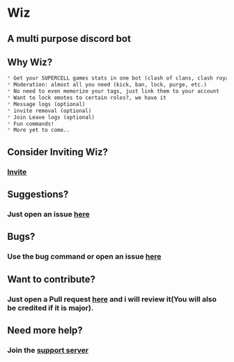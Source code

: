 # Wiz
## A multi purpose discord bot

## Why Wiz?
```md
* Get your SUPERCELL games stats in one bot (clash of clans, clash royale, brawl stars)
* Moderation: almost all you need (kick, ban, lock, purge, etc.)
* No need to even memorize your tags, just link them to your account
* Want to lock emotes to certain roles?, we have it
* Message logs (optional)
* invite removal (optional)
* Join Leave logs (optional)
* Fun commands!
* More yet to come..
```

## Consider Inviting Wiz?
### [Invite](invitelinkhere)

## Suggestions?
### Just open an issue [here](githuburihere)

## Bugs?
### Use the bug command or open an issue [here](githuburihere)

## Want to contribute?
### Just open a Pull request [here](githuburihere) and i will review it(You will also be credited if it is major).

## Need more help?
### Join the [support server](supportserverhere)